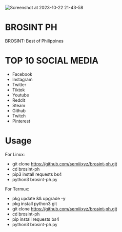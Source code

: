 ![Screenshot at 2023-10-22 21-43-58](https://github.com/semiiixyz/brosint-ph/assets/125569648/b911ce36-ee8b-4033-ae88-b69fb74e115e)

# BROSINT PH
BROSINT: Best of Philippines

# TOP 10 SOCIAL MEDIA
* Facebook
* Instagram
* Twitter
* Tiktok
* Youtube
* Reddit
* Steam
* Github
* Twitch
* Pinterest

# Usage
For Linux:
* git clone https://github.com/semiiixyz/brosint-ph.git
* cd brosint-ph
* pip3 install requests bs4
* python3 brosint-ph.py

For Termux:
* pkg update && upgrade -y
* pkg install python3 git
* git clone https://github.com/semiiixyz/brosint-ph.git
* cd brosint-ph
* pip install requests bs4
* python3 brosint-ph.py
